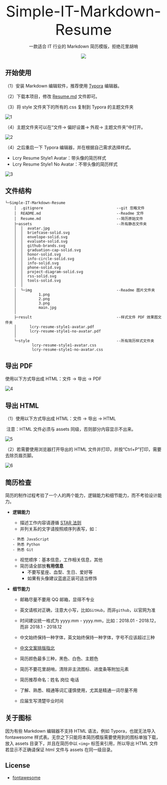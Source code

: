 <p align="center"><font size="12">Simple-IT-Markdown-Resume</font></p>
 <p align="center"> 一款适合 IT 行业的 Markdown 简历模版，拒绝花里胡哨 </p>
<center><img src="assets/img/main.jpg"></center>



## 开始使用

（1）安装 Markdown 编辑软件，推荐使用 [Typora](https://www.typora.io/) 编辑器。

（2）下载本项目，修改 [Resume.md](Resume.md) 文件即可。

（3）将 style 文件夹下的所有的.css 复制到 Typora 的主题文件夹

![1](assets/img/2.png)

（4）主题文件夹可以在“文件-> 偏好设置-> 外观-> 主题文件夹“中打开。

![2](assets/img/1.png)

（4）之后重启一下 Typora 编辑器，并在根据自己需求选择样式。

- Lcry Resume Style1 Avatar：带头像的简历样式
- Lcry Resume Style1 No Avatar：不带头像的简历样式

![3](assets/img/3.png)



## 文件结构

```
└─Simple-IT-Markdown-Resume
    │  .gitignore                                 --git 忽略文件
    │  README.md                                  --Readme 文件
    │  Resume.md                                  --简历原始文件      
    ├─assets                                      --所有静态文件夹
    │  │  avatar.jpg               
    │  │  briefcase-solid.svg      
    │  │  envelope-solid.svg
    │  │  evaluate-solid.svg
    │  │  github-brands.svg
    │  │  graduation-cap-solid.svg
    │  │  honor-solid.svg
    │  │  info-circle-solid.svg
    │  │  info-solid.svg
    │  │  phone-solid.svg
    │  │  project-diagram-solid.svg
    │  │  rss-solid.svg
    │  │  tools-solid.svg
    │  │  
    │  └─img                                      --Readme 图片文件夹
    │          1.png
    │          2.png
    │          3.png
    │          main.jpg
    │          
    ├─result                                      --样式文件 PDF 效果图文件夹
    │      lcry-resume-style1-avatar.pdf      
    │      lcry-resume-style1-no-avatar.pdf
    │      
    └─style                                       --所有简历样式文件夹
            lcry-resume-style1-avatar.css
            lcry-resume-style1-no-avatar.css
```



## 导出 PDF

使用以下方式导出成 HTML：文件 -> 导出 -> PDF

![4](assets/img/4.png)



## 导出 HTML

（1）使用以下方式导出成 HTML：文件 -> 导出 -> HTML

​          注意：HTML 文件必须与 assets 同级，否则部分内容显示不出来。

![5](assets/img/5.png)

（2）若需要使用浏览器打开导出的 HTML 文件并打印，并按“Ctrl+P”打印，需要去除页眉页脚。

![6](assets/img/6.png)



## 简历检查

简历的制作过程考验了一个人的两个能力，逻辑能力和细节能力，而不考验设计能力。

- **逻辑能力**

  - 描述工作内容请遵循 [STAR 法则](https://baike.baidu.com/item/STAR%E6%B3%95%E5%88%99/9056070?fr=aladdin)
  - 并列关系的文字请按照顺序列表写，如：

  ```
  - 熟悉 JavaScript
  - 熟悉 Python
  - 熟悉 Git
  ```

  - 视觉顺序：基本信息，工作相关信息，其他
  - 简历请全部放**有用信息**
    - 不要写星座、血型、生日、爱好等
    - 如果有头像建议蓝底正装可适当修饰

- **细节能力**

  - 邮箱尽量不要用 QQ 邮箱，显得不专业

  - 英文请核对正确，注意大小写，比如`GitHub`，而非`github`，以官网为准
  - 时间建议统一格式为 yyyy.mm - yyyy.mm，比如：2018.01 - 2018.12，而非 2018.1 - 2018.12
  - 中文始终保持一种字体，英文始终保持一种字体，字号不应该超过三种
  - [中文文案排版指北](https://github.com/sparanoid/chinese-copywriting-guidelines/blob/master/README.zh-CN.md)
  - 简历颜色最多三种，黑色、白色、主题色
  - 简历不要花里胡哨，清除非主流图标、进度条等附加元素
  - 简历推荐命名：姓名 岗位 电话
  - 了解、熟悉、精通等词汇谨慎使用，尤其是精通一词尽量不用
  - 应届生写清楚毕业时间



## 关于图标

因为有些 Markdown 编辑器不支持 HTML 语法，例如 Typora，也就无法导入 fontawesome 样式表。无奈之下只能将本简历模版需要使用到的图标单独下载，放入 assets 目录下，并且在简历中以 `<img>` 标签来引用，所以导出 HTML 文件若显示不正确请保证 html 文件与 assets 在同一级目录。



## License

- [fontawesome](https://fontawesome.com/license)